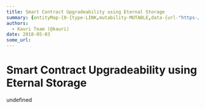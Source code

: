 ```yaml
---
title: Smart Contract Upgradeability using Eternal Storage
summary: {entityMap-{0-{type-LINK,mutability-MUTABLE,data-{url-"https-//blog.zeppelinos.org/zeppelin_os-development-roadmap-part-two/},1-{type-LINK,mutability-MUTABLE,data-{url-"http-//openzeppelin/},2-{type-LINK,mutability-MUTABLE,data-{url-"https-//blog.zeppelin.solutions/proxy-libraries-in-solidity-79fbe4b970fd},3-{type-LINK,mutability-MUTABLE,data-{url-"https-//medium.com/rocket-pool/upgradable-solidity-contract-design-54789205276d},4-{type-LINK,mutability-MUTABLE,data-{url-"https-//windingtree.com/}
authors:
  - Kauri Team (@kauri)
date: 2018-05-03
some_url: 
---
```


# Smart Contract Upgradeability using Eternal Storage

undefined